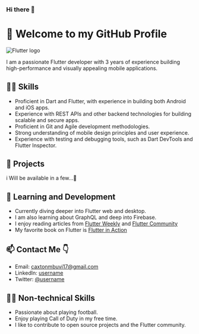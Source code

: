 ### Hi there 👋

<!--
**caxtonmbuvi/caxtonmbuvi** is a ✨ _special_ ✨ repository because its `README.md` (this file) appears on your GitHub profile.

Here are some ideas to get you started:

- 🔭 I’m currently working on ...
- 🌱 I’m currently learning ...
- 👯 I’m looking to collaborate on ...
- 🤔 I’m looking for help with ...
- 💬 Ask me about ...
- 📫 How to reach me: ...
- 😄 Pronouns: ...
- ⚡ Fun fact: ...
-->
# 👦 Welcome to my GitHub Profile

![Flutter logo](https://user-images.githubusercontent.com/4462072/63714494-c4d9c880-c7f6-11e9-8940-5a9636ecba36.png)

I am a passionate Flutter developer with 3 years of experience building high-performance and visually appealing mobile applications.

## 🧑‍💻 Skills
- Proficient in Dart and Flutter, with experience in building both Android and iOS apps.
- Experience with REST APIs and other backend technologies for building scalable and secure apps.
- Proficient in Git and Agile development methodologies.
- Strong understanding of mobile design principles and user experience.
- Experience with testing and debugging tools, such as Dart DevTools and Flutter Inspector.

## 📱 Projects
i Will be available in a few...💫

## 🌱 Learning and Development
- Currently diving deeper into Flutter web and desktop.
- I am also learning about GraphQL and deep into Firebase.
- I enjoy reading articles from [Flutter Weekly](https://flutterweekly.net/) and [Flutter Community](https://fluttercommunity.dev/)
- My favorite book on Flutter is [Flutter in Action](https://www.manning.com/books/flutter-in-action)

## 📫 Contact Me 👇
- Email: [caxtonmbuvi17@gmail.com](mailto:username@gmail.com)
- LinkedIn: [username](https://www.linkedin.com/in/username/)
- Twitter: [@username](https://twitter.com/username)

## 🚴‍♂️ Non-technical Skills
- Passionate about playing football.
- Enjoy playing Call of Duty in my free time.
- I like to contribute to open source projects and the Flutter community.
